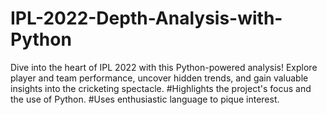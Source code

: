 # IPL-2022-Depth-Analysis-with-Python

Dive into the heart of IPL 2022 with this Python-powered analysis! Explore player and team performance, uncover hidden trends, and gain valuable insights into the cricketing spectacle.
#Highlights the project's focus and the use of Python.
#Uses enthusiastic language to pique interest.
